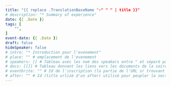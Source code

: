 ```yaml
---
title: "{{ replace .TranslationBaseName "-" " " | title }}"
# description: "* Summary of experience"
date: {{ .Date }}
tags: [
    "",
]
event-date: {{ .Date }}
draft: false
hideSpeaker: false
# intro: "* Introduction pour l'evenement"
# place: "" # emplacement de l'evenement
# speakers: [] # Tableau avec les nom des speakers entre " et séparé par des , et doit être identique au titre du speaker enregistré !
# docs: [[]] # Tableau donnant les liens vers les documents de la soirée hors affiche - exemple : [["L'inauguration","http://toursjug.cloud.xwiki.com/xwiki/bin/download/Meetings/20080409/InaugurationToursJUG.pdf"], ["Unitils et Selenium","Unitils-Selenium.pdf"]]
# eventbrite: "" # Id de l'inscription (la partie de l'URL sr trouvant après https://www.eventbrite.fr/e/ )
# after: "" # Id (title urlizé d'un after) utilisé pour peupler la section after d'un evvent (exemple : apside-after-01)
---
```


